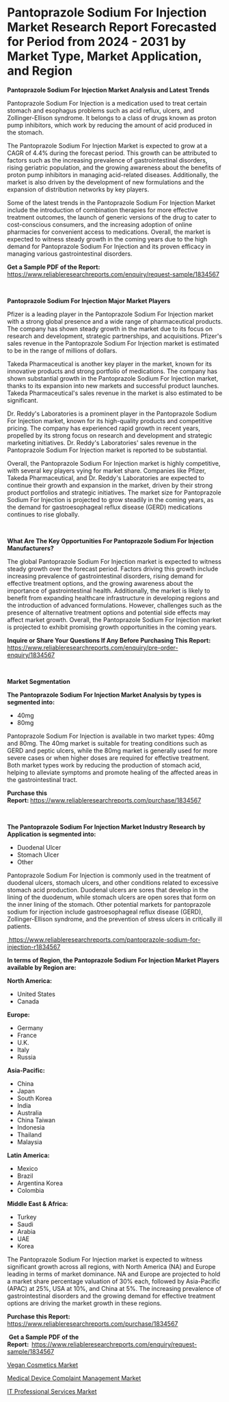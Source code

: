 <p><h1>Pantoprazole Sodium For Injection Market Research Report Forecasted for Period from 2024 -  2031 by Market Type, Market Application, and Region</h1></p><p><strong>Pantoprazole Sodium For Injection Market Analysis and Latest Trends</strong></p>
<p><p>Pantoprazole Sodium For Injection is a medication used to treat certain stomach and esophagus problems such as acid reflux, ulcers, and Zollinger-Ellison syndrome. It belongs to a class of drugs known as proton pump inhibitors, which work by reducing the amount of acid produced in the stomach.</p><p>The Pantoprazole Sodium For Injection Market is expected to grow at a CAGR of 4.4% during the forecast period. This growth can be attributed to factors such as the increasing prevalence of gastrointestinal disorders, rising geriatric population, and the growing awareness about the benefits of proton pump inhibitors in managing acid-related diseases. Additionally, the market is also driven by the development of new formulations and the expansion of distribution networks by key players.</p><p>Some of the latest trends in the Pantoprazole Sodium For Injection Market include the introduction of combination therapies for more effective treatment outcomes, the launch of generic versions of the drug to cater to cost-conscious consumers, and the increasing adoption of online pharmacies for convenient access to medications. Overall, the market is expected to witness steady growth in the coming years due to the high demand for Pantoprazole Sodium For Injection and its proven efficacy in managing various gastrointestinal disorders.</p></p>
<p><strong>Get a Sample PDF of the Report:&nbsp;</strong> <a href="https://www.reliableresearchreports.com/enquiry/request-sample/1834567">https://www.reliableresearchreports.com/enquiry/request-sample/1834567</a></p>
<p>&nbsp;</p>
<p><strong>Pantoprazole Sodium For Injection Major Market Players</strong></p>
<p><p>Pfizer is a leading player in the Pantoprazole Sodium For Injection market with a strong global presence and a wide range of pharmaceutical products. The company has shown steady growth in the market due to its focus on research and development, strategic partnerships, and acquisitions. Pfizer's sales revenue in the Pantoprazole Sodium For Injection market is estimated to be in the range of millions of dollars.</p><p>Takeda Pharmaceutical is another key player in the market, known for its innovative products and strong portfolio of medications. The company has shown substantial growth in the Pantoprazole Sodium For Injection market, thanks to its expansion into new markets and successful product launches. Takeda Pharmaceutical's sales revenue in the market is also estimated to be significant.</p><p>Dr. Reddy's Laboratories is a prominent player in the Pantoprazole Sodium For Injection market, known for its high-quality products and competitive pricing. The company has experienced rapid growth in recent years, propelled by its strong focus on research and development and strategic marketing initiatives. Dr. Reddy's Laboratories' sales revenue in the Pantoprazole Sodium For Injection market is reported to be substantial.</p><p>Overall, the Pantoprazole Sodium For Injection market is highly competitive, with several key players vying for market share. Companies like Pfizer, Takeda Pharmaceutical, and Dr. Reddy's Laboratories are expected to continue their growth and expansion in the market, driven by their strong product portfolios and strategic initiatives. The market size for Pantoprazole Sodium For Injection is projected to grow steadily in the coming years, as the demand for gastroesophageal reflux disease (GERD) medications continues to rise globally.</p></p>
<p>&nbsp;</p>
<p><strong>What Are The Key Opportunities For Pantoprazole Sodium For Injection Manufacturers?</strong></p>
<p><p>The global Pantoprazole Sodium For Injection market is expected to witness steady growth over the forecast period. Factors driving this growth include increasing prevalence of gastrointestinal disorders, rising demand for effective treatment options, and the growing awareness about the importance of gastrointestinal health. Additionally, the market is likely to benefit from expanding healthcare infrastructure in developing regions and the introduction of advanced formulations. However, challenges such as the presence of alternative treatment options and potential side effects may affect market growth. Overall, the Pantoprazole Sodium For Injection market is projected to exhibit promising growth opportunities in the coming years.</p></p>
<p><strong>Inquire or Share Your Questions If Any Before Purchasing This Report:</strong> <a href="https://www.reliableresearchreports.com/enquiry/pre-order-enquiry/1834567">https://www.reliableresearchreports.com/enquiry/pre-order-enquiry/1834567</a></p>
<p>&nbsp;</p>
<p><strong>Market Segmentation</strong></p>
<p><strong>The Pantoprazole Sodium For Injection Market Analysis by types is segmented into:</strong></p>
<p><ul><li>40mg</li><li>80mg</li></ul></p>
<p><p>Pantoprazole Sodium For Injection is available in two market types: 40mg and 80mg. The 40mg market is suitable for treating conditions such as GERD and peptic ulcers, while the 80mg market is generally used for more severe cases or when higher doses are required for effective treatment. Both market types work by reducing the production of stomach acid, helping to alleviate symptoms and promote healing of the affected areas in the gastrointestinal tract.</p></p>
<p><strong>Purchase this Report:&nbsp;</strong><a href="https://www.reliableresearchreports.com/purchase/1834567">https://www.reliableresearchreports.com/purchase/1834567</a></p>
<p>&nbsp;</p>
<p><strong>The Pantoprazole Sodium For Injection Market Industry Research by Application is segmented into:</strong></p>
<p><ul><li>Duodenal Ulcer</li><li>Stomach Ulcer</li><li>Other</li></ul></p>
<p><p>Pantoprazole Sodium For Injection is commonly used in the treatment of duodenal ulcers, stomach ulcers, and other conditions related to excessive stomach acid production. Duodenal ulcers are sores that develop in the lining of the duodenum, while stomach ulcers are open sores that form on the inner lining of the stomach. Other potential markets for pantoprazole sodium for injection include gastroesophageal reflux disease (GERD), Zollinger-Ellison syndrome, and the prevention of stress ulcers in critically ill patients.</p></p>
<p><a href="https://www.reliableresearchreports.com/pantoprazole-sodium-for-injection-r1834567">&nbsp;https://www.reliableresearchreports.com/pantoprazole-sodium-for-injection-r1834567</a></p>
<p><strong>In terms of Region, the Pantoprazole Sodium For Injection Market Players available by Region are:</strong></p>
<p>
    <p> <strong> North America: </strong>
        <ul>
            <li>United States</li>
            <li>Canada</li>
        </ul>
        </p> 
    <p> <strong> Europe: </strong>
        <ul>
            <li>Germany</li>
            <li>France</li>
            <li>U.K.</li>
            <li>Italy</li>
            <li>Russia</li>
        </ul>
        </p> 
    <p> <strong> Asia-Pacific: </strong>
        <ul>
            <li>China</li>
            <li>Japan</li>
            <li>South Korea</li>
            <li>India</li>
            <li>Australia</li>
            <li>China Taiwan</li>
            <li>Indonesia</li>
            <li>Thailand</li>
            <li>Malaysia</li>
        </ul>
        </p> 
    <p> <strong> Latin America: </strong>
        <ul>
            <li>Mexico</li>
            <li>Brazil</li>
            <li>Argentina Korea</li>
            <li>Colombia</li>
        </ul>
        </p> 
    <p> <strong> Middle East & Africa: </strong>
        <ul>
            <li>Turkey</li>
            <li>Saudi</li>
            <li>Arabia</li>
            <li>UAE</li>
            <li>Korea</li>
        </ul>
    </p>
    </p>
<p><p>The Pantoprazole Sodium For Injection market is expected to witness significant growth across all regions, with North America (NA) and Europe leading in terms of market dominance. NA and Europe are projected to hold a market share percentage valuation of 30% each, followed by Asia-Pacific (APAC) at 25%, USA at 10%, and China at 5%. The increasing prevalence of gastrointestinal disorders and the growing demand for effective treatment options are driving the market growth in these regions.</p></p>
<p><strong>Purchase this Report: </strong><a href="https://www.reliableresearchreports.com/purchase/1834567">https://www.reliableresearchreports.com/purchase/1834567</a></p>
<p>&nbsp;<strong>Get a Sample PDF of the Report:&nbsp;&nbsp;</strong><a href="https://www.reliableresearchreports.com/enquiry/request-sample/1834567">https://www.reliableresearchreports.com/enquiry/request-sample/1834567</a></p>
<p><strong></strong></p>
<p><p><a href="https://github.com/iprahimabdulrahmman/Market-Research-Report-List-1/blob/main/vegan-cosmetics-market.md">Vegan Cosmetics Market</a></p><p><a href="https://github.com/aafbctfl75/Market-Research-Report-List-1/blob/main/medical-device-complaint-management-market.md">Medical Device Complaint Management Market</a></p><p><a href="https://github.com/NaomieConner2023/Market-Research-Report-List-1/blob/main/it-professional-services-market.md">IT Professional Services Market</a></p></p>